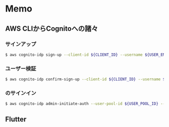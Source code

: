 # Memo
## AWS CLIからCognitoへの諸々
### サインアップ
```bash
$ aws cognito-idp sign-up --client-id ${CLIENT_ID} --username ${USER_EMAIL} --password ${PASSWORD} --user-attribute "Name=email,Value=${USER_EMAIL}"
```
### ユーザー検証
```bash
$ aws cognito-idp confirm-sign-up --client-id ${CLIENT_ID} --username ${USER_EMAIL} --confirmation-code ${CONFIRMATION_CODE}
```
### のサインイン
```bash
$ aws cognito-idp admin-initiate-auth --user-pool-id ${USER_POOL_ID} --client-id ${CLIENT_ID} --auth-flow ADMIN_USER_PASSWORD_AUTH --auth-parameters USERNAME=${USER_EMAIL},PASSWORD=${PASSWORD} --region ap-northeast-1
```

## Flutter
